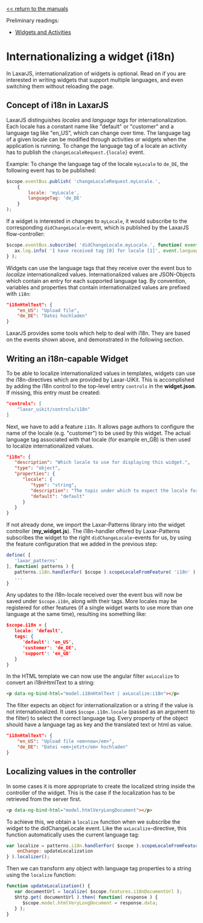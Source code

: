 [<< return to the manuals](index.md)

Preliminary readings:

* [Widgets and Activities](widgets_and_activities.md)

# Internationalizing a widget (i18n)
In LaxarJS, internationalization of widgets is optional.
Read on if you are interested in writing widgets that support multiple languages, and even switching them without reloading the page.

## Concept of i18n in LaxarJS
LaxarJS distinguishes _locales_ and _language tags_ for internationalization.
Each locale has a constant name like "default" or "customer" and a language tag like "en_US", which can change over time.
The language tag of a given locale can be modified through activities or widgets when the application is running.
To change the language tag of a locale an activity has to publish the `changeLocaleRequest.{locale}` event.

Example: To change the language tag of the locale `myLocale` to `de_DE`, the following event has to be published:
```javascript
$scope.eventBus.publish( 'changeLocaleRequest.myLocale.',
	{ 
		locale: 'myLocale', 
		languageTag: 'de_DE' 
	}
);
```

If a widget is interested in changes to `myLocale`, it would subscribe to the corresponding `didChangeLocale`-event, which is published by the LaxarJS flow-controller:
```javascript
$scope.eventBus.subscribe( 'didChangeLocale.myLocale.', function( event ) {
   ax.log.info( 'I have received tag [0] for locale [1]', event.languageTag, event.locale );
} );
```

Widgets can use the language tags that they receive over the event bus to _localize_ internationalized values.
Internationalized values are JSON-Objects which contain an entry for each supported language tag.
By convention, variables and properties that contain internationalized values are prefixed with `i18n`:
```json
"i18nHtmlText": {
	"en_US": "Upload file",
	"de_DE": "Datei hochladen"
}
```

LaxarJS provides some tools which help to deal with i18n.
They are based on the events shown above, and demonstrated in the following section.

   
## Writing an i18n-capable Widget

To be able to localize internationalized values in templates, widgets can use the i18n-directives which are provided by Laxar-UiKit.
This is accomplished by adding the i18n control to the top-level entry `controls` in the **widget.json**.
If missing, this entry must be created:
```json
"controls": [
	"laxar_uikit/controls/i18n"
]
```

Next, we have to add a feature `i18n`.
It allows page authors to configure the name of the locale (e.g. "customer") to be used by this widget.
The actual language tag associated with that locale (for example en_GB) is then used to localize internationalized values.
```json
"i18n": {
   "description": "Which locale to use for displaying this widget.",
   "type": "object",
   "properties": {
      "locale": {
         "type": "string",
         "description": "The topic under which to expect the locale for this widget.",
         "default": "default"
      }
   }
}
```

If not already done, we import the Laxar-Patterns library into the widget controller (**my_widget.js**).
The i18n-handler offered by Laxar-Patterns subscribes the widget to the right `didChangeLocale`-events for us, by using the feature configuration that we added in the previous step:
```javascript
define( [   
   'laxar_patterns'
], function( patterns ) {
   patterns.i18n.handlerFor( $scope ).scopeLocaleFromFeature( 'i18n' );
   ...
}
```

Any updates to the i18n-locale received over the event bus will now be saved under `$scope.i18n`, along with their tags.
More locales may be registered for other features (if a single widget wants to use more than one language at the same time), resulting ins something like:
```json
$scope.i18n = {      
   locale: 'default',
   tags: {
      'default': 'en_US',
      'customer': 'de_DE',
      'support': 'en_GB'
   }
}
```  
  

In the HTML template we can now use the angular filter `axLocalize` to convert an i18nHtmlText to a string:
```html
<p data-ng-bind-html="model.i18nHtmlText | axLocalize:i18n"></p>
```

The filter expects an object for internationalization or a string if the value is not internationalized.
It uses ``$scope.i18n.locale`` (passed as an argument to the filter) to select the correct language tag.
Every property of the object should have a language tag as key and the translated text or html as value.
```json
"i18nHtmlText": {
	"en_US": "Upload file <em>now</em>",
	"de_DE": "Datei <em>jetzt</em> hochladen"
}
```


## Localizing values in the controller
In some cases it is more appropriate to create the localized string inside the controller of the widget.
This is the case if the localization has to be retrieved from the server first.
```html
<p data-ng-bind-html="model.htmlVeryLongDocument"></p>
```

To achieve this, we obtain a `localize` function when we subscribe the widget to the didChangeLocale event.
Like the `axLocalize`-directive, this function automatically uses the current language tag:
```javascript
var localize = patterns.i18n.handlerFor( $scope ).scopeLocaleFromFeature( 'i18n', {
	onChange: updateLocalization
} ).localizer();
```   

Then we can transform any object with language tag properties to a string using the `localize` function:

```javascript
function updateLocalization() {
   var documentUrl = localize( $scope.features.i18nDocumentUrl );
   $http.get( documentUrl ).then( function( response ) {
      $scope.model.htmlVeryLongDocument = response.data;
   } );
}
```
